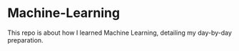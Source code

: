 # Machine-Learning
This repo is about how I learned Machine Learning, detailing my day-by-day preparation.
